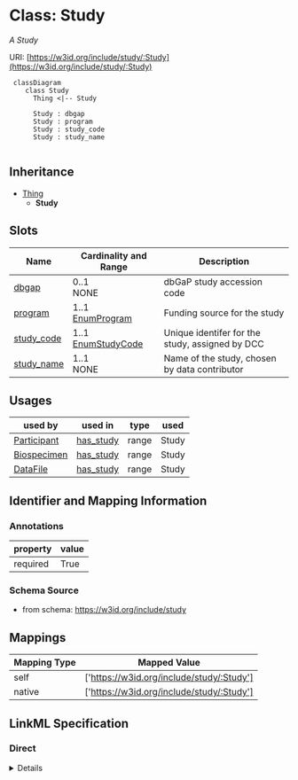 # Class: Study
_A Study_





URI: [https://w3id.org/include/study/:Study](https://w3id.org/include/study/:Study)




```mermaid
 classDiagram
    class Study
      Thing <|-- Study
      
      Study : dbgap
      Study : program
      Study : study_code
      Study : study_name
      
```





## Inheritance
* [Thing](Thing.md)
    * **Study**



## Slots

| Name | Cardinality and Range  | Description  |
| ---  | ---  | --- |
| [dbgap](dbgap.md) | 0..1 <br/> NONE  | dbGaP study accession code  |
| [program](program.md) | 1..1 <br/> [EnumProgram](EnumProgram.md)  | Funding source for the study  |
| [study_code](study_code.md) | 1..1 <br/> [EnumStudyCode](EnumStudyCode.md)  | Unique identifer for the study, assigned by DCC  |
| [study_name](study_name.md) | 1..1 <br/> NONE  | Name of the study, chosen by data contributor  |


## Usages


| used by | used in | type | used |
| ---  | --- | --- | --- |
| [Participant](Participant.md) | [has_study](has_study.md) | range | Study |
| [Biospecimen](Biospecimen.md) | [has_study](has_study.md) | range | Study |
| [DataFile](DataFile.md) | [has_study](has_study.md) | range | Study |



## Identifier and Mapping Information





### Annotations

| property | value |
| --- | --- |
| required | True |




### Schema Source


* from schema: https://w3id.org/include/study







## Mappings

| Mapping Type | Mapped Value |
| ---  | ---  |
| self | ['https://w3id.org/include/study/:Study'] |
| native | ['https://w3id.org/include/study/:Study'] |


## LinkML Specification

<!-- TODO: investigate https://stackoverflow.com/questions/37606292/how-to-create-tabbed-code-blocks-in-mkdocs-or-sphinx -->

### Direct

<details>
```yaml
name: Study
definition_uri: include:Study
annotations:
  required:
    tag: required
    value: 'True'
description: A Study
title: Study
from_schema: https://w3id.org/include/study
rank: 1000
is_a: Thing
slots:
- dbgap
- program
- study_code
- study_name

```
</details>

### Induced

<details>
```yaml
name: Study
definition_uri: include:Study
annotations:
  required:
    tag: required
    value: 'True'
description: A Study
title: Study
from_schema: https://w3id.org/include/study
rank: 1000
is_a: Thing
attributes:
  dbgap:
    name: dbgap
    definition_uri: include:dbgap
    description: dbGaP study accession code
    title: Dbgap
    from_schema: https://w3id.org/include/study
    rank: 1000
    alias: dbgap
    owner: Study
    domain_of:
    - Study
  program:
    name: program
    definition_uri: include:program
    description: Funding source for the study
    title: Program
    from_schema: https://w3id.org/include/study
    rank: 1000
    alias: program
    owner: Study
    domain_of:
    - Study
    range: enum_program
    required: true
  study_code:
    name: study_code
    definition_uri: include:study_code
    description: Unique identifer for the study, assigned by DCC
    title: Study Code
    from_schema: https://w3id.org/include/study
    rank: 1000
    alias: study_code
    owner: Study
    domain_of:
    - Study
    range: enum_study_code
    required: true
  study_name:
    name: study_name
    definition_uri: include:study_name
    description: Name of the study, chosen by data contributor
    title: Study Name
    from_schema: https://w3id.org/include/study
    rank: 1000
    alias: study_name
    owner: Study
    domain_of:
    - Study
    required: true

```
</details>